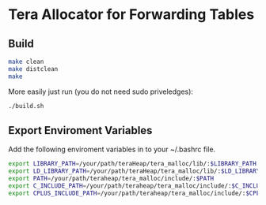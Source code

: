 # Tera Allocator for Forwarding Tables

## Build
```sh
make clean
make distclean
make
```

More easily just run (you do not need sudo priveledges):
```sh
./build.sh
```

## Export Enviroment Variables
Add the following enviroment variables in to your ~/.bashrc file.

```sh
export LIBRARY_PATH=/your/path/teraHeap/tera_malloc/lib/:$LIBRARY_PATH                                                                                                 
export LD_LIBRARY_PATH=/your/path/teraHeap/tera_malloc/lib/:$LD_LIBRARY_PATH                                                                                           
export PATH=/your/path/teraheap/tera_malloc/include/:$PATH                                                                                                             
export C_INCLUDE_PATH=/your/path/teraheap/tera_malloc/include/:$C_INCLUDE_PATH                                                                                         
export CPLUS_INCLUDE_PATH=/your/path/teraheap/tera_malloc/include/:$CPLUS_INCLUDE_PATH
```
